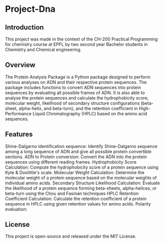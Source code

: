 # Project-Dna

## Introduction
This project was made in the context of the CH-200 Practical Programming for chemistry course at EPFL by two second year Bachelor students in Chemistry and Chemical engineering. 

## Overview
The Protein Analysis Package is a Python package designed to perform various analyses on ADN and their respective protein sequences. The package includes functions to convert ADN sequences into protein sequences by evaluating all possible frames of ADN. It is also able to analyse the protein sequences and calculate the hydrophobicity score, molecular weight, likelihood of secondary structure configurations (beta-sheet, alpha-helix, and beta-turn), and the retention coefficient in High-Performance Liquid Chromatography (HPLC) based on the amino acid sequences.

## Features

Shine-Dalgarno identification sequence: Identify Shine-Dalgarno sequence among a long sequence of ADN and give all possible protein convertible sections.
ADN to Protein conversion: Convert the ADN into the protein sequences using different reading frames.
Hydrophobicity Score Calculation: Compute the hydrophobicity score of a protein sequence using Kyte & Doolittle's scale.
Molecular Weight Calculation: Determine the molecular weight of a protein sequence based on the molecular weights of individual amino acids.
Secondary Structure Likelihood Calculation: Evaluate the likelihood of a protein sequence forming beta-sheets, alpha-helices, or beta-turn using the Chou and Fasman techniques
HPLC Retention Coefficient Calculation: Calculate the retention coefficient of a protein sequence in HPLC using given retention values for amino acids.
Polarity evaluation: 

## License
This project is open-source and released under the MIT License.

